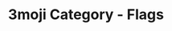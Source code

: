 ---
layout: category_flags
title: 3moji Category - Flags
permalink: Flags.html
emoji: speech_balloon
---